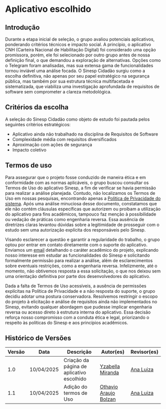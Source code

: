 # Aplicativo escolhido

## Introdução
Durante a etapa inicial de seleção, o grupo avaliou potenciais aplicativos, ponderando critérios técnicos e impacto social. A princípio, o aplicativo CNH (Carteira Nacional de Habilitação Digital) foi considerado uma opção promissora, porém, ele foi selecionado por outro grupo antes de nossa definição final, o que demandou a exploração de alternativas. Opções como o Telegram foram analisadas, mas sua extensa gama de funcionalidades tornou inviável uma análise focada. O Sinesp Cidadão surgiu como a escolha definitiva, não apenas por seu papel estratégico na segurança pública, mas também por sua estrutura técnica multifacetada e sistematizada, que viabiliza uma investigação aprofundada de requisitos de software sem comprometer a clareza metodológica.

## Critérios da escolha
A seleção do Sinesp Cidadão como objeto de estudo foi pautada pelos seguintes critérios estratégicos:
- Aplicativo ainda não trabalhado na disciplina de Requisitos de Software
- Complexidade média com requisitos diversificados
- Aproximação com ações de segurança
- Impacto coletivo

## Termos de uso
Para assegurar que o projeto fosse conduzido de maneira ética e em conformidade com as normas aplicáveis, o grupo buscou consultar os Termos de Uso do aplicativo Sinesp, a fim de verificar se havia permissão para realizar a análise planejada. Contudo, não localizamos os Termos de Uso em nossas pesquisas, encontrando apenas a [Política de Privacidade do sistema](https://agente.sinesp.gov.br/politica-privacidade/). Após uma análise minuciosa desse documento, constatamos que ele não contém cláusulas específicas que autorizem ou proíbam a utilização do aplicativo para fins acadêmicos, tampouco faz menção à possibilidade ou vedação de práticas como engenharia reversa. Essa ausência de diretrizes claras levantou dúvidas sobre a legitimidade de prosseguir com o estudo sem uma autorização explícita dos responsáveis pelo Sinesp.

Visando esclarecer a questão e garantir a regularidade do trabalho, o grupo optou por entrar em contato diretamente com o suporte do aplicativo. Enviamos um [email](../assets/pdf/termos-de-uso.pdf) detalhando o caráter acadêmico do projeto, explicando nosso interesse em estudar as funcionalidades do Sinesp e solicitando formalmente permissão para realizar a análise, além de esclarecimentos sobre eventuais restrições, como a engenharia reversa. Infelizmente, até o momento, não obtivemos resposta a essa solicitação, o que nos deixou sem uma orientação definitiva por parte dos desenvolvedores do aplicativo.

Dada a falta de Termos de Uso acessíveis, a ausência de permissões explícitas na Política de Privacidade e a não resposta do suporte, o grupo decidiu adotar uma postura conservadora. Resolvemos restringir o escopo do projeto à elicitação e análise de requisitos ainda não implementados no Sinesp, evitando qualquer abordagem que pudesse implicar engenharia reversa ou acesso direto à estrutura interna do aplicativo. Essa decisão reforça nosso compromisso com a conduta ética e legal, priorizando o respeito às políticas do Sinesp e aos princípios acadêmicos.

## Histórico de Versões

| Versão | Data | Descrição | Autor(es) | Revisor(es) |
|--------|------|-----------|-----------|-------------|
| 1.0 | 10/04/2025 | Criação da página de aplicativo escolhido | [Yzabella Miranda](https://github.com/redjsun) | [Ana Luiza](https://github.com/Ana-Luiza-SC)| 
| 1.1 | 10/04/2025 | Adição do termos de Uso | [Othavio Araujo Bolzan]((https://github.com/bolzanMGB))  | [Ana Luiza](https://github.com/Ana-Luiza-SC) | 
